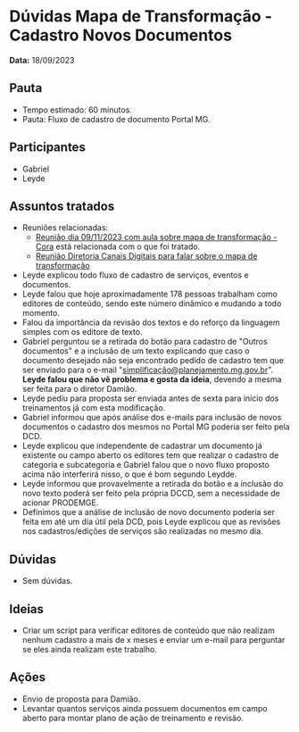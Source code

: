 # Dúvidas Mapa de Transformação - Cadastro Novos Documentos

**Data:** 18/09/2023

## Pauta
- Tempo estimado: 60 minutos.
- Pauta: Fluxo de cadastro de documento Portal MG.

## Participantes
- Gabriel
- Leyde

## Assuntos tratados
- Reuniões relacionadas:
    - [Reunião dia 09/11/2023 com aula sobre mapa de transformação - Cora](../20230911_relatorio_mapa_transformacao) está relacionada com o que foi tratado.
    - [Reunião Diretoria Canais Digitais para falar sobre o mapa de transformação](../atas/20230918_apresentacao_canais_digitais_mapa_transformacao)
- Leyde explicou todo fluxo de cadastro de serviços, eventos e documentos.
- Leyde falou que hoje aproximadamente 178 pessoas trabalham como editores de conteúdo, sendo este número dinâmico e mudando a todo momento.
- Falou da importância da revisão dos textos e do reforço da linguagem simples com os editore de texto.
- Gabriel perguntou se a retirada do botão para cadastro de "Outros documentos" e a inclusão de um texto explicando que caso o documento desejado não seja encontrado pedido de cadastro tem que ser enviado para o e-mail "simplificação@planejamento.mg.gov.br". **Leyde falou que não vê problema e gosta da ideia**, devendo a mesma ser feita para o diretor Damião.
- Leyde pediu para proposta ser enviada antes de sexta para início dos treinamentos já com esta modificação.
- Gabriel informou que após análise dos e-mails para inclusão de novos documentos o cadastro dos mesmos no Portal MG poderia ser feito pela DCD.
- Leyde explicou que independente de cadastrar um documento já existente ou campo aberto os editores tem que realizar o cadastro de categoria e subcategoria e Gabriel falou que o novo fluxo proposto acima não interferirá nisso, o que é bom segundo Leydde.
- Leyde informou que provavelmente a retirada do botão e a inclusão do novo texto poderá ser feito pela própria DCCD, sem a necessidade de acionar PRODEMGE.
- Definimos que a análise de inclusão de novo documento poderia ser feita em até um dia útil pela DCD, pois Leyde explicou que as revisões nos cadastros/edições de serviços são realizadas no mesmo dia.

## Dúvidas
- Sem dúvidas.

## Ideias
- Criar um script para verificar editores de conteúdo que não realizam nenhum cadastro a mais de x meses e enviar um e-mail para perguntar se eles ainda realizam este trabalho.

## Ações
- Envio de proposta para Damião.
- Levantar quantos serviços ainda possuem documentos em campo aberto para montar plano de ação de treinamento e revisão.
